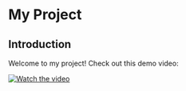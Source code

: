 # My Project

## Introduction

Welcome to my project! Check out this demo video:

[![Watch the video](https://img.youtube.com/vi/5xwmuKZXdIc/hqdefault.jpg)](https://youtu.be/5xwmuKZXdIc)
